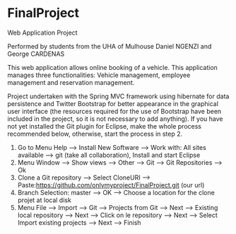 FinalProject
============

Web Application Project

Performed by students from the UHA of Mulhouse
Daniel NGENZI and George CARDENAS 

This web application allows online booking of a vehicle.
This application manages three functionalities:
Vehicle management, employee management and reservation management.

Project undertaken with the Spring MVC framework using hibernate for data persistence and Twitter Bootstrap for better appearance in the graphical user interface (the resources required for the use of Bootstrap have been included in the project, so it is not necessary to add anything).
If you have not yet installed the Git plugin for Eclipse, make the whole process recommended below, otherwise, start the process in step 2.

1. Go to Menu Help --> Install New Software --> Work with: All sites available --> git (take all collaboration), Install and start Eclipse
2. Menu Window --> Show views --> Other --> Git --> Git Repositories --> Ok
3. Clone a Git repository --> Select CloneURI --> Paste:https://github.com/onlymyproject/FinalProject.git (our url)
4. Branch Selection: master --> OK --> Choose a location for the clone projet at local disk
5. Menu File --> Import --> Git --> Projects from Git --> Next --> Existing local repository --> Next --> Click on le repository --> Next --> Select  Import existing projects --> Next --> Finish
